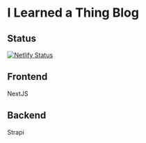 # I Learned a Thing Blog

## Status

[![Netlify Status](https://api.netlify.com/api/v1/badges/30345bab-0e42-451d-a353-3689960ef4e3/deploy-status)](https://app.netlify.com/sites/ilearnedathing/deploys)

## Frontend

NextJS

## Backend

Strapi
